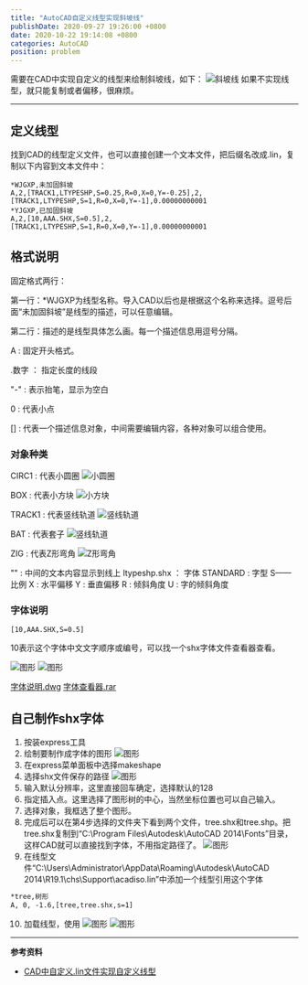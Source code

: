 ```yaml
---
title: "AutoCAD自定义线型实现斜坡线"
publishDate: 2020-09-27 19:26:00 +0800
date: 2020-10-22 19:14:08 +0800
categories: AutoCAD
position: problem
---
```


需要在CAD中实现自定义的线型来绘制斜坡线，如下：
![斜坡线](/static/posts/2020/2020-09-27-AutoCAD自定义线型实现斜坡线-01.jpg)
如果不实现线型，就只能复制或者偏移，很麻烦。

---

<div id="toc"></div>

## 定义线型

找到CAD的线型定义文件，也可以直接创建一个文本文件，把后缀名改成.lin，复制以下内容到文本文件中：

```
*WJGXP,未加固斜坡
A,2,[TRACK1,LTYPESHP,S=0.25,R=0,X=0,Y=-0.25],2,[TRACK1,LTYPESHP,S=1,R=0,X=0,Y=-1],0.00000000001
*YJGXP,已加固斜坡
A,2,[10,AAA.SHX,S=0.5],2,[TRACK1,LTYPESHP,S=1,R=0,X=0,Y=-1],0.00000000001
```

## 格式说明

固定格式两行：

第一行：*WJGXP为线型名称。导入CAD以后也是根据这个名称来选择。逗号后面“未加固斜坡”是线型的描述，可以任意编辑。

第二行：描述的是线型具体怎么画。每一个描述信息用逗号分隔。

A : 固定开头格式。

.数字 ： 指定长度的线段

"-" : 表示抬笔，显示为空白

0 : 代表小点

[] : 代表一个描述信息对象，中间需要编辑内容，各种对象可以组合使用。

### 对象种类

CIRC1 : 代表小圆圈
![小圆圈](/static/posts/2020/2020-09-27-AutoCAD自定义线型实现斜坡线-circ1.webp)

BOX : 代表小方块
![小方块](/static/posts/2020/2020-09-27-AutoCAD自定义线型实现斜坡线-box.webp)

TRACK1 : 代表竖线轨道
![竖线轨道](/static/posts/2020/2020-09-27-AutoCAD自定义线型实现斜坡线-track1.webp)

BAT : 代表套子
![竖线轨道](/static/posts/2020/2020-09-27-AutoCAD自定义线型实现斜坡线-bat.webp)

ZIG : 代表Z形弯角
![Z形弯角](/static/posts/2020/2020-09-27-AutoCAD自定义线型实现斜坡线-zig.webp)

"" : 中间的文本内容显示到线上
ltypeshp.shx ： 字体
STANDARD : 字型
S——比例
X : 水平偏移
Y : 垂直偏移
R : 倾斜角度
U : 字的倾斜角度

### 字体说明

`[10,AAA.SHX,S=0.5]`

10表示这个字体中文文字顺序或编号，可以找一个shx字体文件查看器查看。

![图形](/static/posts/2020/2020-09-27-AutoCAD自定义线型实现斜坡线-10.jpg)
![图形](/static/posts/2020/2020-09-27-AutoCAD自定义线型实现斜坡线-11.jpg)

<a href="/static/posts/2020/2020-09-27-AutoCAD自定义线型实现斜坡线-12.dwg" target="_blank">字体说明.dwg</a>
<a href="/static/posts/2020/2020-09-27-AutoCAD自定义线型实现斜坡线-13.rar" target="_blank">字体查看器.rar</a>

## 自己制作shx字体

1. 按装express工具
2. 绘制要制作成字体的图形
![图形](/static/posts/2020/2020-09-27-AutoCAD自定义线型实现斜坡线-05.jpg)
3. 在express菜单面板中选择makeshape
4. 选择shx文件保存的路径
![图形](/static/posts/2020/2020-09-27-AutoCAD自定义线型实现斜坡线-06.png)
5. 输入默认分辨率，这里直接回车确定，选择默认的128
6. 指定插入点。这里选择了图形树的中心，当然坐标位置也可以自己输入。
7. 选择对象，我框选了整个图形。
8. 完成后可以在第4步选择的文件夹下看到两个文件，tree.shx和tree.shp。把tree.shx复制到“C:\Program Files\Autodesk\AutoCAD 2014\Fonts”目录，这样CAD就可以直接找到字体，不用指定路径了。
![图形](/static/posts/2020/2020-09-27-AutoCAD自定义线型实现斜坡线-07.jpg)
9.  在线型文件“C:\Users\Administrator\AppData\Roaming\Autodesk\AutoCAD 2014\R19.1\chs\Support\acadiso.lin”中添加一个线型引用这个字体

```txt
*tree,树形
A, 0, -1.6,[tree,tree.shx,s=1]
```

10. 加载线型，使用
![图形](/static/posts/2020/2020-09-27-AutoCAD自定义线型实现斜坡线-08.jpg)
![图形](/static/posts/2020/2020-09-27-AutoCAD自定义线型实现斜坡线-09.jpg)

---

**参考资料**

- [CAD中自定义.lin文件实现自定义线型](https://www.jianshu.com/p/3ecd269769a8)